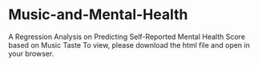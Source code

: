 # Music-and-Mental-Health
A Regression Analysis on Predicting Self-Reported Mental Health Score based on Music Taste​
To view, please download the html file and open in your browser.
